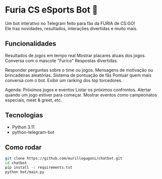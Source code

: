 # Furia CS eSports Bot 🦊

Um bot interativo no Telegram feito para fãs da FURIA de CS:GO!  
Ele traz novidades, resultados, interações divertidas e muito mais.

## Funcionalidades
Resultados de jogos em tempo real
Mostrar placares atuais dos jogos.
Conversa com o mascote "Furico"
Respostas divertidas.

Responder perguntas sobre o time ou jogos.
Mensagens de motivação ou brincadeiras aleatórias.
Sistema de pontuação de fãs
Pontuar quem mais conversa com o bot.
Exibir um ranking dos top torcedores.

Agenda: Próximos jogos e eventos
Listar os próximos confrontos.
Alertar quando um jogo estiver para começar.
Mostrar eventos como campeonatos especiais, meet & greet, etc.

## Tecnologias
- Python 3.11
- python-telegram-bot

## Como rodar
```bash
git clone https://github.com/murillogugoni/chatbot.git
cd chatbot
pip install -r requirements.txt
python bot/main.py

